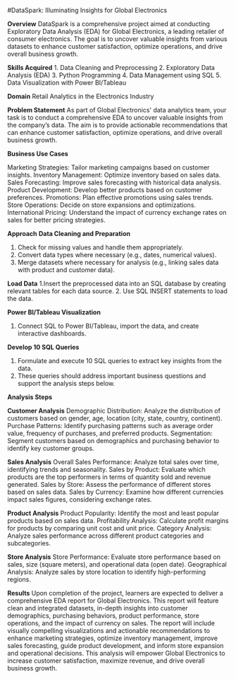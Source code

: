 #DataSpark: Illuminating Insights for Global Electronics

**Overview**
DataSpark is a comprehensive project aimed at conducting Exploratory Data Analysis (EDA) for Global Electronics, a leading retailer of consumer electronics. The goal is to uncover valuable insights from various datasets to enhance customer satisfaction, optimize operations, and drive overall business growth.

**Skills Acquired** 
      1. Data Cleaning and Preprocessing
      2. Exploratory Data Analysis (EDA)
      3. Python Programming
      4. Data Management using SQL
      5. Data Visualization with Power BI/Tableau
   
**Domain**
Retail Analytics in the Electronics Industry

**Problem Statement**
As part of Global Electronics' data analytics team, your task is to conduct a comprehensive EDA to uncover valuable insights from the company’s data. The aim is to provide actionable recommendations that can enhance customer satisfaction, optimize operations, and drive overall business growth.

**Business Use Cases**

Marketing Strategies: Tailor marketing campaigns based on customer insights.
Inventory Management: Optimize inventory based on sales data.
Sales Forecasting: Improve sales forecasting with historical data analysis.
Product Development: Develop better products based on customer preferences.
Promotions: Plan effective promotions using sales trends.
Store Operations: Decide on store expansions and optimizations.
International Pricing: Understand the impact of currency exchange rates on sales for better pricing strategies.

**Approach**
**Data Cleaning and Preparation**
  1. Check for missing values and handle them appropriately.
  2. Convert data types where necessary (e.g., dates, numerical values).
  3. Merge datasets where necessary for analysis (e.g., linking sales data with product and customer data).
     
**Load Data**
  1.Insert the preprocessed data into an SQL database by creating relevant tables for each data source.
  2. Use SQL INSERT statements to load the data.

**Power BI/Tableau Visualization**
  1. Connect SQL to Power BI/Tableau, import the data, and create interactive dashboards.
     
**Develop 10 SQL Queries**
1. Formulate and execute 10 SQL queries to extract key insights from the data.
2. These queries should address important business questions and support the analysis steps below.
   
**Analysis Steps**

**Customer Analysis**
Demographic Distribution: Analyze the distribution of customers based on gender, age, location (city, state, country, continent).
Purchase Patterns: Identify purchasing patterns such as average order value, frequency of purchases, and preferred products.
Segmentation: Segment customers based on demographics and purchasing behavior to identify key customer groups.

**Sales Analysis**
Overall Sales Performance: Analyze total sales over time, identifying trends and seasonality.
Sales by Product: Evaluate which products are the top performers in terms of quantity sold and revenue generated.
Sales by Store: Assess the performance of different stores based on sales data.
Sales by Currency: Examine how different currencies impact sales figures, considering exchange rates.

**Product Analysis**
Product Popularity: Identify the most and least popular products based on sales data.
Profitability Analysis: Calculate profit margins for products by comparing unit cost and unit price.
Category Analysis: Analyze sales performance across different product categories and subcategories.

**Store Analysis**
Store Performance: Evaluate store performance based on sales, size (square meters), and operational data (open date).
Geographical Analysis: Analyze sales by store location to identify high-performing regions.

**Results**
Upon completion of the project, learners are expected to deliver a comprehensive EDA report for Global Electronics. This report will feature clean and integrated datasets, in-depth insights into customer demographics, purchasing behaviors, product performance, store operations, and the impact of currency on sales. The report will include visually compelling visualizations and actionable recommendations to enhance marketing strategies, optimize inventory management, improve sales forecasting, guide product development, and inform store expansion and operational decisions. This analysis will empower Global Electronics to increase customer satisfaction, maximize revenue, and drive overall business growth.
